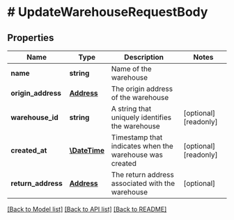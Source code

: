 # # UpdateWarehouseRequestBody

## Properties

Name | Type | Description | Notes
------------ | ------------- | ------------- | -------------
**name** | **string** | Name of the warehouse |
**origin_address** | [**Address**](Address.md) | The origin address of the warehouse |
**warehouse_id** | **string** | A string that uniquely identifies the warehouse | [optional] [readonly]
**created_at** | [**\DateTime**](\DateTime.md) | Timestamp that indicates when the warehouse was created | [optional] [readonly]
**return_address** | [**Address**](Address.md) | The return address associated with the warehouse | [optional]

[[Back to Model list]](../../README.md#models) [[Back to API list]](../../README.md#endpoints) [[Back to README]](../../README.md)

